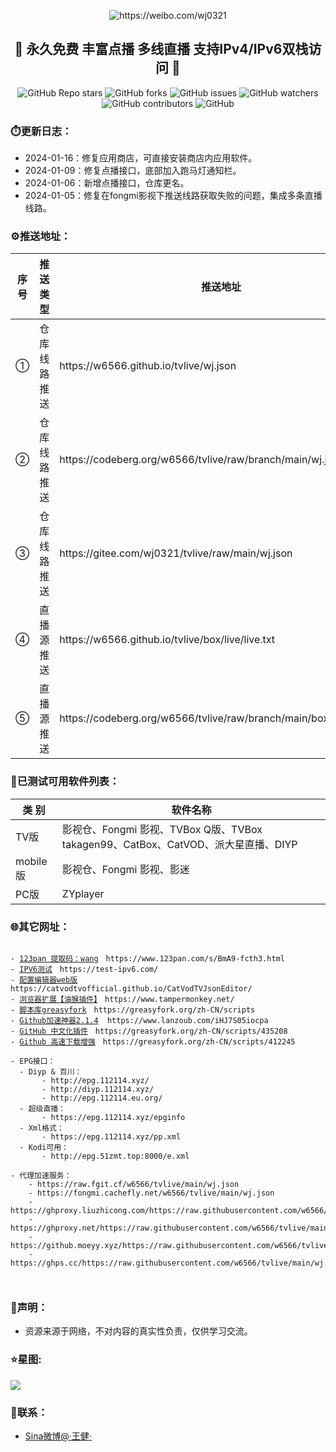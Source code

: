 <p align="center"><img alt="https://weibo.com/wj0321" src="https://gitee.com/wj0321/tvlive/raw/main/icon/wj-logo.png"></p>
<h2 align="center">💎 永久免费 丰富点播 多线直播 支持IPv4/IPv6双栈访问 💎</h2>
<p align="center">
<img alt="GitHub Repo stars" src="https://img.shields.io/github/stars/w6566/tvlive?style=flat-square">
<img alt="GitHub forks" src="https://img.shields.io/github/forks/w6566/tvlive?style=flat-square">
<img alt="GitHub issues" src="https://img.shields.io/github/issues/w6566/tvlive?style=flat-square">
<img alt="GitHub watchers" src="https://img.shields.io/github/watchers/w6566/tvlive?style=flat-square">
<img alt="GitHub contributors" src="https://img.shields.io/github/contributors/w6566/tvlive?style=flat-square">
<img alt="GitHub" src="https://img.shields.io/github/license/w6566/tvlive?style=flat-square">
</p>



### ⏱️更新日志：
- 2024-01-16：修复应用商店，可直接安装商店内应用软件。
- 2024-01-09：修复点播接口，底部加入跑马灯通知栏。
- 2024-01-06：新增点播接口，仓库更名。
- 2024-01-05：修复在fongmi影视下推送线路获取失败的问题，集成多条直播线路。


### ⚙️推送地址：
<table>
  <thead>
    <tr>
      <th>序号</th>
      <th>推送类型</th>
      <th>推送地址</th>
      <th>点播</th>
      <th>直播</th>
    </tr>
  </thead>
  <tbody>
    <tr>
      <td>①</td>
      <td>仓库线路推送</td>
      <td>https://w6566.github.io/tvlive/wj.json</td>
      <td>✔</td>
      <td>✔</td>
    </tr>
    <tr>
      <td>②</td>
      <td>仓库线路推送</td>
      <td>https://codeberg.org/w6566/tvlive/raw/branch/main/wj.json</td>
      <td>✔</td>
      <td>✔</td>
    </tr>
     <tr>
      <td>③</td>
      <td>仓库线路推送</td>
      <td>https://gitee.com/wj0321/tvlive/raw/main/wj.json</td>
      <td>✔</td>
      <td>❌</td>
    </tr>
     <tr>
      <td>④</td>
      <td>直播源推送</td>
      <td>https://w6566.github.io/tvlive/box/live/live.txt</td>
      <td>❌</td>
      <td>✔</td>
    </tr>
     <tr>
      <td>⑤</td>
      <td>直播源推送</td>
      <td>https://codeberg.org/w6566/tvlive/raw/branch/main/box/live/live.txt</td>
      <td>❌</td>
      <td>✔</td>
    </tr>
  </tbody>
</table>


### 📝已测试可用软件列表：
<table>
  <thead>
    <tr>
      <th>类 别</th>
      <th>软件名称</th>
    </tr>
  </thead>
  <tbody>
    <tr>
      <td>TV版</td>
      <td>影视仓、Fongmi 影视、TVBox Q版、TVBox takagen99、CatBox、CatVOD、派大星直播、DIYP</td>
    </tr>
  <tr>
      <td>mobile版</td>
      <td>影视仓、Fongmi 影视、影迷</td>
    </tr>
  <tr>
      <td>PC版</td>
      <td>ZYplayer</td>
    </tr>

 
  </tbody>
</table>



### 🌐其它网址：
<pre><code>
- <a href="https://www.123pan.com/s/BmA9-fcth3.html" title="点击访问">123pan 提取码：wang</a>　https://www.123pan.com/s/BmA9-fcth3.html 
- <a href="https://test-ipv6.com/" title="点击访问">IPV6测试</a>　https://test-ipv6.com/ 
- <a href="https://catvodtvofficial.github.io/CatVodTVJsonEditor/" title="点击访问">配置编辑器web版</a>　https://catvodtvofficial.github.io/CatVodTVJsonEditor/
- <a href="https://www.tampermonkey.net/" title="Download">浏览器扩展【油猴插件】</a>　https://www.tampermonkey.net/   
- <a href="https://greasyfork.org/zh-CN/scripts" title="Download">脚本库greasyfork</a>　https://greasyfork.org/zh-CN/scripts   
- <a href="https://www.lanzoub.com/iHJ7S05iocpa" title="解决github打不开、用户头像无法加载、releases无法上传下载、git-clone、git-pull、git-push失败等问题">Github加速神器2.1.4</a>  https://www.lanzoub.com/iHJ7S05iocpa  
- <a href="https://greasyfork.org/zh-CN/scripts/435208" title="GitHub中文化插件，包含人机翻译">GitHub 中文化插件</a>　https://greasyfork.org/zh-CN/scripts/435208   
- <a href="https://greasyfork.org/zh-CN/scripts/412245" title="高速下载 Git Clone/SSH、Release、Raw、Code(ZIP) 等文件、项目列表单文件快捷下载 ">Github 高速下载增强</a>　https://greasyfork.org/zh-CN/scripts/412245   

- EPG接口：
  - Diyp & 百川：
       - http://epg.112114.xyz/
       - http://diyp.112114.xyz/
       - http://epg.112114.eu.org/
  - 超级直播：
       - https://epg.112114.xyz/epginfo
  - Xml格式：
       - https://epg.112114.xyz/pp.xml
  - Kodi可用：
       - http://epg.51zmt.top:8000/e.xml

- 代理加速服务：
    - https://raw.fgit.cf/w6566/tvlive/main/wj.json
    - https://fongmi.cachefly.net/w6566/tvlive/main/wj.json
    - https://ghproxy.liuzhicong.com/https://raw.githubusercontent.com/w6566/tvlive/main/wj.json
    - https://ghproxy.net/https://raw.githubusercontent.com/w6566/tvlive/main/wj.json
    - https://github.moeyy.xyz/https://raw.githubusercontent.com/w6566/tvlive/main/wj.json
    - https://ghps.cc/https://raw.githubusercontent.com/w6566/tvlive/main/wj.json

 
</code></pre>  

     
### 📖声明：
- 资源来源于网络，不对内容的真实性负责，仅供学习交流。

### ⭐星图:

<!-- ![Stargazers over time](https://starchart.cc/w6566/tvlive.svg) -->

<!-- ![Stargazers repo roster for @w6566/tvlive](https://reporoster.com/stars/w6566/tvlive) -->

<!-- ![Star History Chart](https://api.star-history.com/svg?repos=w6566/tvlive&type=Date) -->

<img src="https://api.star-history.com/svg?repos=w6566/tvlive&type=Date" onerror="this.src=&apos;https://starchart.cc/w6566/tvlive.svg&apos;"/>

### 📱联系：
- [Sina微博@·王健·](https://weibo.com/wj0321)
